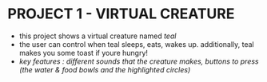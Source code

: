 # PROJECT 1 - VIRTUAL CREATURE
* this project shows a virtual creature named *teal*
* the user can control when teal sleeps, eats, wakes up. additionally, teal makes you some toast if youre hungry!
* *key features : different sounds that the creature makes, buttons to press (the water & food bowls and the highlighted circles)*
